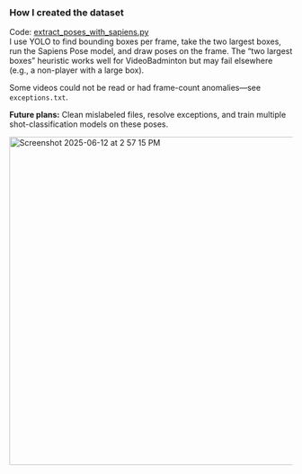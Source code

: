 ### How I created the dataset
Code: [extract_poses_with_sapiens.py](https://github.com/Vdamarla7/badminton/blob/main/badminton/extract_poses_with_sapiens.py)  
I use YOLO to find bounding boxes per frame, take the two largest boxes, run the Sapiens Pose model, and draw poses on the frame. The “two largest boxes” heuristic works well for VideoBadminton but may fail elsewhere (e.g., a non-player with a large box).

Some videos could not be read or had frame-count anomalies—see `exceptions.txt`.

**Future plans:** Clean mislabeled files, resolve exceptions, and train multiple shot-classification models on these poses.

<img width="584" alt="Screenshot 2025-06-12 at 2 57 15 PM" src="https://github.com/user-attachments/assets/ba6224d1-72e0-4d8d-8294-a016e3f938cb" />

